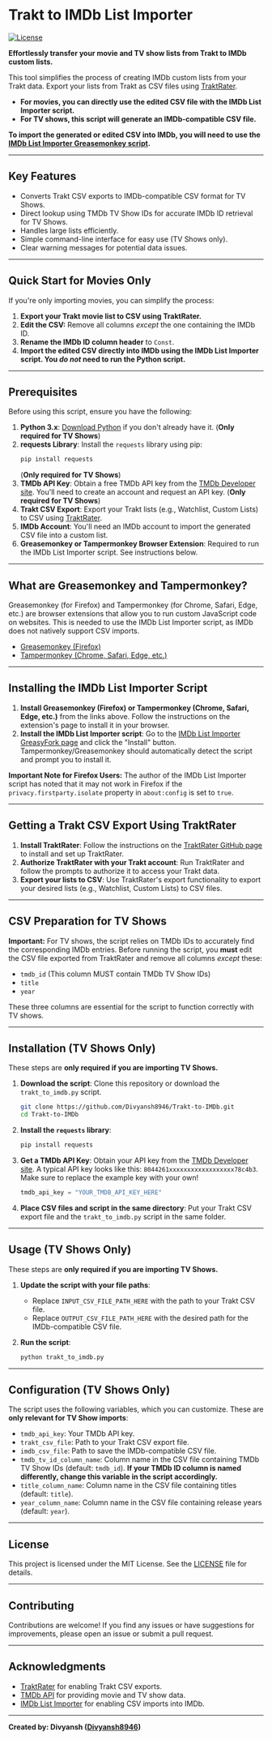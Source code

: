 # Trakt to IMDb List Importer

[![License](https://img.shields.io/badge/License-MIT-blue.svg)](LICENSE)

**Effortlessly transfer your movie and TV show lists from Trakt to IMDb custom lists.**

This tool simplifies the process of creating IMDb custom lists from your Trakt data. Export your lists from Trakt as CSV files using [TraktRater](https://github.com/damienhaynes/TraktRater).

-   **For movies, you can directly use the edited CSV file with the IMDb List Importer script.**
-   **For TV shows, this script will generate an IMDb-compatible CSV file.**

**To import the generated or edited CSV into IMDb, you will need to use the [IMDb List Importer Greasemonkey script](https://greasyfork.org/en/scripts/23584-imdb-list-importer).**

---

## Key Features

- Converts Trakt CSV exports to IMDb-compatible CSV format for TV Shows.
- Direct lookup using TMDb TV Show IDs for accurate IMDb ID retrieval for TV Shows.
- Handles large lists efficiently.
- Simple command-line interface for easy use (TV Shows only).
- Clear warning messages for potential data issues.

---

## Quick Start for Movies Only

If you're only importing movies, you can simplify the process:

1.  **Export your Trakt movie list to CSV using TraktRater.**
2.  **Edit the CSV:**  Remove all columns *except* the one containing the IMDb ID.
3.  **Rename the IMDb ID column header** to `Const`.
4.  **Import the edited CSV directly into IMDb using the IMDb List Importer script.  You *do not* need to run the Python script.**

---

## Prerequisites

Before using this script, ensure you have the following:

1.  **Python 3.x**: [Download Python](https://www.python.org/downloads/) if you don't already have it. (**Only required for TV Shows**)
2.  **requests Library**: Install the `requests` library using pip:
    ```bash
    pip install requests
    ```
    (**Only required for TV Shows**)
3.  **TMDb API Key**: Obtain a free TMDb API key from the [TMDb Developer site](https://developer.themoviedb.org/reference/intro/getting-started). You'll need to create an account and request an API key. (**Only required for TV Shows**)
4.  **Trakt CSV Export**: Export your Trakt lists (e.g., Watchlist, Custom Lists) to CSV using [TraktRater](https://github.com/damienhaynes/TraktRater).
5.  **IMDb Account**: You'll need an IMDb account to import the generated CSV file into a custom list.
6.  **Greasemonkey or Tampermonkey Browser Extension**: Required to run the IMDb List Importer script. See instructions below.

---

## What are Greasemonkey and Tampermonkey?

Greasemonkey (for Firefox) and Tampermonkey (for Chrome, Safari, Edge, etc.) are browser extensions that allow you to run custom JavaScript code on websites. This is needed to use the IMDb List Importer script, as IMDb does not natively support CSV imports.

-   [Greasemonkey (Firefox)](https://addons.mozilla.org/en-US/firefox/addon/greasemonkey/)
-   [Tampermonkey (Chrome, Safari, Edge, etc.)](https://www.tampermonkey.net/)

---

## Installing the IMDb List Importer Script

1.  **Install Greasemonkey (Firefox) or Tampermonkey (Chrome, Safari, Edge, etc.)** from the links above. Follow the instructions on the extension's page to install it in your browser.
2.  **Install the IMDb List Importer script**: Go to the [IMDb List Importer GreasyFork page](https://greasyfork.org/en/scripts/23584-imdb-list-importer) and click the "Install" button. Tampermonkey/Greasemonkey should automatically detect the script and prompt you to install it.

**Important Note for Firefox Users:** The author of the IMDb List Importer script has noted that it may not work in Firefox if the `privacy.firstparty.isolate` property in `about:config` is set to `true`.

---

## Getting a Trakt CSV Export Using TraktRater

1.  **Install TraktRater**: Follow the instructions on the [TraktRater GitHub page](https://github.com/damienhaynes/TraktRater) to install and set up TraktRater.
2.  **Authorize TraktRater with your Trakt account**: Run TraktRater and follow the prompts to authorize it to access your Trakt data.
3.  **Export your lists to CSV**: Use TraktRater's export functionality to export your desired lists (e.g., Watchlist, Custom Lists) to CSV files.

---

## CSV Preparation for TV Shows

**Important:** For TV shows, the script relies on TMDb IDs to accurately find the corresponding IMDb entries. Before running the script, you **must** edit the CSV file exported from TraktRater and remove all columns *except* these:

-   `tmdb_id` (This column MUST contain TMDb TV Show IDs)
-   `title`
-   `year`

These three columns are essential for the script to function correctly with TV shows.

---

## Installation (TV Shows Only)

These steps are **only required if you are importing TV Shows.**

1.  **Download the script**: Clone this repository or download the `trakt_to_imdb.py` script.
    ```bash
    git clone https://github.com/Divyansh8946/Trakt-to-IMDb.git
    cd Trakt-to-IMDb
    ```
2.  **Install the `requests` library**:
    ```bash
    pip install requests
    ```
3.  **Get a TMDb API Key**: Obtain your API key from the [TMDb Developer site](https://developer.themoviedb.org/reference/intro/getting-started).  A typical API key looks like this: `8044261xxxxxxxxxxxxxxxxxx78c4b3`. Make sure to replace the example key with your own!
    ```python
    tmdb_api_key = "YOUR_TMDB_API_KEY_HERE"
    ```
4.  **Place CSV files and script in the same directory**: Put your Trakt CSV export file and the `trakt_to_imdb.py` script in the same folder.

---

## Usage (TV Shows Only)

These steps are **only required if you are importing TV Shows.**

1.  **Update the script with your file paths**:
    -   Replace `INPUT_CSV_FILE_PATH_HERE` with the path to your Trakt CSV file.
    -   Replace `OUTPUT_CSV_FILE_PATH_HERE` with the desired path for the IMDb-compatible CSV file.

2.  **Run the script**:
    ```bash
    python trakt_to_imdb.py
    ```

---

## Configuration (TV Shows Only)

The script uses the following variables, which you can customize.  These are **only relevant for TV Show imports**:

-   `tmdb_api_key`: Your TMDb API key.
-   `trakt_csv_file`: Path to your Trakt CSV export file.
-   `imdb_csv_file`: Path to save the IMDb-compatible CSV file.
-   `tmdb_tv_id_column_name`: Column name in the CSV file containing TMDb TV Show IDs (default: `tmdb_id`). **If your TMDb ID column is named differently, change this variable in the script accordingly.**
-   `title_column_name`: Column name in the CSV file containing titles (default: `title`).
-   `year_column_name`: Column name in the CSV file containing release years (default: `year`).

---

## License

This project is licensed under the MIT License. See the [LICENSE](LICENSE) file for details.

---

## Contributing

Contributions are welcome! If you find any issues or have suggestions for improvements, please open an issue or submit a pull request.

---

## Acknowledgments

-   [TraktRater](https://github.com/damienhaynes/TraktRater) for enabling Trakt CSV exports.
-   [TMDb API](https://developer.themoviedb.org/) for providing movie and TV show data.
-   [IMDb List Importer](https://greasyfork.org/en/scripts/23584-imdb-list-importer) for enabling CSV imports into IMDb.

---

**Created by: Divyansh ([Divyansh8946](https://github.com/Divyansh8946))**
